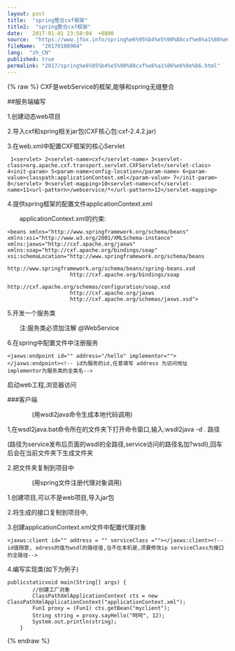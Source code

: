 ```yaml
---
layout: post
title:  "spring整合cxf框架"
title2:  "spring整合cxf框架"
date:   2017-01-01 23:50:04  +0800
source:  "https://www.jfox.info/spring%e6%95%b4%e5%90%88cxf%e6%a1%86%e6%9e%b6.html"
fileName:  "20170100904"
lang:  "zh_CN"
published: true
permalink: "2017/spring%e6%95%b4%e5%90%88cxf%e6%a1%86%e6%9e%b6.html"
---
```

{% raw %}
CXF是webService的框架,能够和spring无缝整合

##服务端编写

1.创建动态web项目

2.导入cxf和spring相关jar包(CXF核心包:cxf-2.4.2.jar)

3.在web.xml中配置CXF框架的核心Servlet

     1<servlet> 2<servlet-name>cxf</servlet-name> 3<servlet-class>org.apache.cxf.transport.servlet.CXFServlet</servlet-class> 4<init-param> 5<param-name>config-location</param-name> 6<param-value>classpath:applicationContext.xml</param-value> 7</init-param> 8</servlet> 9<servlet-mapping>10<servlet-name>cxf</servlet-name>11<url-pattern>/webservice/*</url-pattern>12</servlet-mapping>

4.提供spring框架的配置文件applicationContext.xml

　　applicationContext.xml的约束:

    <beans xmlns="http://www.springframework.org/schema/beans"
    xmlns:xsi="http://www.w3.org/2001/XMLSchema-instance" 
    xmlns:jaxws="http://cxf.apache.org/jaxws"
    xmlns:soap="http://cxf.apache.org/bindings/soap"
    xsi:schemaLocation="http://www.springframework.org/schema/beans 
                        http://www.springframework.org/schema/beans/spring-beans.xsd
                        http://cxf.apache.org/bindings/soap 
                        http://cxf.apache.org/schemas/configuration/soap.xsd
                        http://cxf.apache.org/jaxws 
                        http://cxf.apache.org/schemas/jaxws.xsd">

5.开发一个服务类

　　注:服务类必须加注解 @WebService

6.在spring中配置文件中注册服务

    <jaxws:endpoint id="" address="/hello" implementor=""></jaxws:endpoint><!-- id为服务的id,任意填写 address 为访问地址  implementor为服务类的全类名-->

启动web工程,浏览器访问

###客户端

　　　　(用wsdl2java命令生成本地代码调用)

1,在wsdl2java.bat命令所在的文件夹下打开命令窗口,输入:wsdl2java -d . 路径

(路径为service发布后页面的wsdl的全路径,service访问的路径名加?wsdl),回车后会在当前文件夹下生成文件夹

2.把文件夹复制到项目中

　　　　(用spring文件注册代理对象调用)

1.创建项目,可以不是web项目,导入jar包

2.将生成的接口复制到项目中,

3.创建applicationContext.xml文件中配置代理对象

    <jaxws:client id="" address = "" serviceClass =""></jaxws:client><!-- id值随意, adress的值为wsdl的路径值,当不在本机是,须要修改ip serviceClass为接口的全路径-->

4.编写实现类(如下为例子)

    publicstaticvoid main(String[] args) {
            //创建工厂对象
            ClassPathXmlApplicationContext cts = new ClassPathXmlApplicationContext("applicationContext.xml");
            Fun1 proxy = (Fun1) cts.getBean("myclient");
            String string = proxy.sayHello("呵呵", 12);
            System.out.println(string);
        }
{% endraw %}
